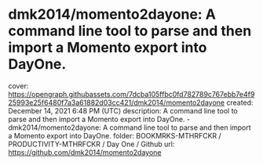 # dmk2014/momento2dayone: A command line tool to parse and then import a Momento export into DayOne.

cover: https://opengraph.githubassets.com/7dcba105ffbc0fd782789c767ebb7e4f925993e25f6480f7a3a61882d03cc421/dmk2014/momento2dayone
created: December 14, 2021 6:48 PM (UTC)
description: A command line tool to parse and then import a Momento export into DayOne. - dmk2014/momento2dayone: A command line tool to parse and then import a Momento export into DayOne.
folder: BOOKMRKS-MTHRFCKR / PRODUCTIVITY-MTHRFCKR / Day One / Github
url: https://github.com/dmk2014/momento2dayone